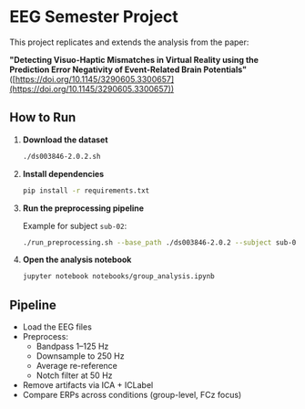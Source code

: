 # EEG Semester Project

This project replicates and extends the analysis from the paper:

**"Detecting Visuo-Haptic Mismatches in Virtual Reality using the Prediction Error Negativity of Event-Related Brain Potentials"**
([https://doi.org/10.1145/3290605.3300657](https://doi.org/10.1145/3290605.3300657))


## How to Run

1. **Download the dataset**

   ```bash
   ./ds003846-2.0.2.sh
   ```

2. **Install dependencies**

   ```bash
   pip install -r requirements.txt
   ```

3. **Run the preprocessing pipeline**

   Example for subject `sub-02`:

   ```bash
   ./run_preprocessing.sh --base_path ./ds003846-2.0.2 --subject sub-02 --outdir processed_eeg_data
   ```

4. **Open the analysis notebook**

   ```bash
   jupyter notebook notebooks/group_analysis.ipynb
   ```

## Pipeline

- Load the EEG files
- Preprocess:
  - Bandpass 1–125 Hz
  - Downsample to 250 Hz
  - Average re-reference
  - Notch filter at 50 Hz
- Remove artifacts via ICA + ICLabel
- Compare ERPs across conditions (group-level, FCz focus)
